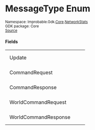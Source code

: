 
# MessageType Enum
<sup>
Namespace: Improbable.Gdk.<a href="{{urlRoot}}/api/core-index">Core</a>.<a href="{{urlRoot}}/api/core/network-stats-index">NetworkStats</a><br/>
GDK package: Core<br/>
<a href="https://www.github.com/spatialos/gdk-for-unity/blob/180a1fc2/workers/unity/Packages/io.improbable.gdk.core/NetworkStats/MessageType.cs/#L20">Source</a>
</sup>



</p>

#### Fields

<table>
<tr>
<td style="padding: 14px; border: none; width: 20ch">Update</td>
<td style="padding: 14px; border: none;"></td>
</tr>
<tr>
<td style="padding: 14px; border: none; width: 20ch">CommandRequest</td>
<td style="padding: 14px; border: none;"></td>
</tr>
<tr>
<td style="padding: 14px; border: none; width: 20ch">CommandResponse</td>
<td style="padding: 14px; border: none;"></td>
</tr>
<tr>
<td style="padding: 14px; border: none; width: 20ch">WorldCommandRequest</td>
<td style="padding: 14px; border: none;"></td>
</tr>
<tr>
<td style="padding: 14px; border: none; width: 20ch">WorldCommandResponse</td>
<td style="padding: 14px; border: none;"></td>
</tr>
</table>


